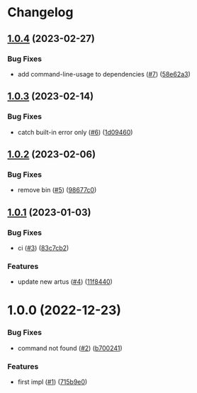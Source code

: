 # Changelog

## [1.0.4](https://github.com/artus-cli/plugin-help/compare/v1.0.3...v1.0.4) (2023-02-27)


### Bug Fixes

* add command-line-usage to dependencies ([#7](https://github.com/artus-cli/plugin-help/issues/7)) ([58e62a3](https://github.com/artus-cli/plugin-help/commit/58e62a3c6f2cf11b8cbfcafa2cb4e0987421cf61))

## [1.0.3](https://github.com/artus-cli/plugin-help/compare/v1.0.2...v1.0.3) (2023-02-14)


### Bug Fixes

* catch built-in error only ([#6](https://github.com/artus-cli/plugin-help/issues/6)) ([1d09460](https://github.com/artus-cli/plugin-help/commit/1d0946049928cd4956b94a991c72cc4faefcd463))



## [1.0.2](https://github.com/artus-cli/plugin-help/compare/v1.0.1...v1.0.2) (2023-02-06)


### Bug Fixes

* remove bin ([#5](https://github.com/artus-cli/plugin-help/issues/5)) ([98677c0](https://github.com/artus-cli/plugin-help/commit/98677c01889448750ab2dece781155074aa0aef8))



## [1.0.1](https://github.com/artus-cli/plugin-help/compare/v1.0.0...v1.0.1) (2023-01-03)


### Bug Fixes

* ci ([#3](https://github.com/artus-cli/plugin-help/issues/3)) ([83c7cb2](https://github.com/artus-cli/plugin-help/commit/83c7cb2aa5a36af9ac4a94d8b373c2f0b6e61044))


### Features

* update new artus ([#4](https://github.com/artus-cli/plugin-help/issues/4)) ([11f8440](https://github.com/artus-cli/plugin-help/commit/11f84403c583d4ed8e8d6ef30712b0ef2972698b))



# 1.0.0 (2022-12-23)


### Bug Fixes

* command not found ([#2](https://github.com/artus-cli/plugin-help/issues/2)) ([b700241](https://github.com/artus-cli/plugin-help/commit/b700241f20b53bc9121cff0381dd52fa92f569f6))


### Features

* first impl ([#1](https://github.com/artus-cli/plugin-help/issues/1)) ([715b9e0](https://github.com/artus-cli/plugin-help/commit/715b9e04fbab2ea4572a2f529c085039cc801a1c))
